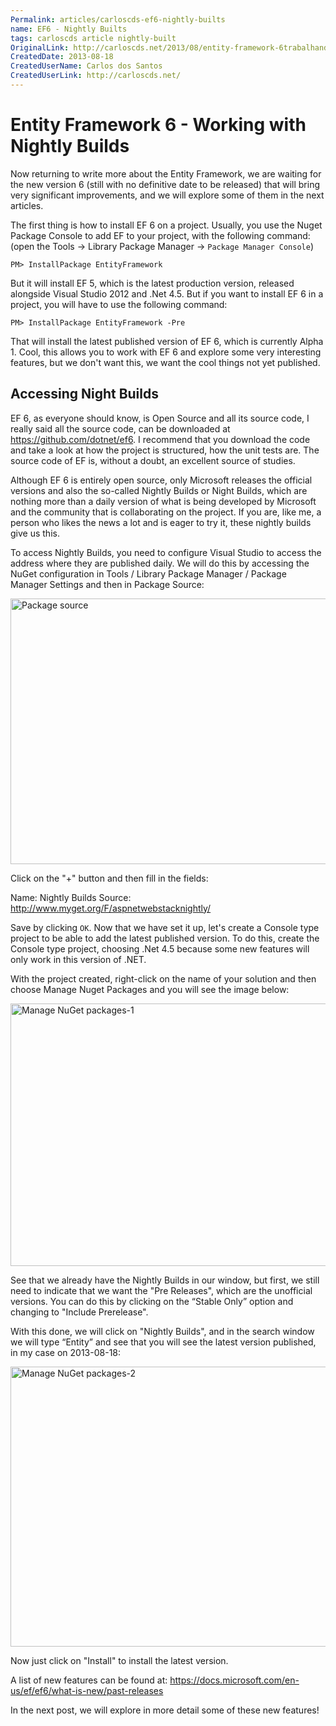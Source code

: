 ```yaml
---
Permalink: articles/carloscds-ef6-nightly-builts
name: EF6 - Nightly Builts
tags: carloscds article nightly-built
OriginalLink: http://carloscds.net/2013/08/entity-framework-6trabalhando-com-os-nightly-builds/
CreatedDate: 2013-08-18
CreatedUserName: Carlos dos Santos
CreatedUserLink: http://carloscds.net/
---
```


# Entity Framework 6 - Working with Nightly Builds

Now returning to write more about the Entity Framework, we are waiting for the new version 6 (still with no definitive date to be released) that will bring very significant improvements, and we will explore some of them in the next articles.

The first thing is how to install EF 6 on a project. Usually, you use the Nuget Package Console to add EF to your project, with the following command: (open the Tools -> Library Package Manager -> `Package Manager Console`)

```package-manager
PM> InstallPackage EntityFramework
```

But it will install EF 5, which is the latest production version, released alongside Visual Studio 2012 and .Net 4.5. But if you want to install EF 6 in a project, you will have to use the following command:

```package-manager
PM> InstallPackage EntityFramework -Pre
```

That will install the latest published version of EF 6, which is currently Alpha 1. Cool, this allows you to work with EF 6 and explore some very interesting features, but we don't want this, we want the cool things not yet published.

## Accessing Night Builds

EF 6, as everyone should know, is Open Source and all its source code, I really said all the source code, can be downloaded at https://github.com/dotnet/ef6. I recommend that you download the code and take a look at how the project is structured, how the unit tests are. The source code of EF is, without a doubt, an excellent source of studies.

Although EF 6 is entirely open source, only Microsoft releases the official versions and also the so-called Nightly Builds or Night Builds, which are nothing more than a daily version of what is being developed by Microsoft and the community that is collaborating on the project. If you are, like me, a person who likes the news a lot and is eager to try it, these nightly builds give us this.

To access Nightly Builds, you need to configure Visual Studio to access the address where they are published daily. We will do this by accessing the NuGet configuration in Tools / Library Package Manager / Package Manager Settings and then in Package Source:

<img src="https://www.carloscds.net/wp-content/uploads/2013/08/SNAGHTMLc0f2ab2_thumb2.png" width="679" height="425" alt="Package source">

Click on the "+" button and then fill in the fields:

Name: Nightly Builds
Source: http://www.myget.org/F/aspnetwebstacknightly/

Save by clicking `OK`. Now that we have set it up, let's create a Console type project to be able to add the latest published version. To do this, create the Console type project, choosing .Net 4.5 because some new features will only work in this version of .NET.

With the project created, right-click on the name of your solution and then choose Manage Nuget Packages and you will see the image below:

<img src="https://www.carloscds.net/wp-content/uploads/2013/08/SNAGHTMLc1440a3_thumb2.png" width="628" height="420" alt="Manage NuGet packages-1">

See that we already have the Nightly Builds in our window, but first, we still need to indicate that we want the "Pre Releases", which are the unofficial versions. You can do this by clicking on the “Stable Only” option and changing to "Include Prerelease".

With this done, we will click on "Nightly Builds", and in the search window we will type “Entity” and see that you will see the latest version published, in my case on 2013-08-18:

<img src="https://www.carloscds.net/wp-content/uploads/2013/08/SNAGHTMLc172099_thumb2.png" width="669" height="448" alt="Manage NuGet packages-2">

Now just click on "Install" to install the latest version.

A list of new features can be found at: https://docs.microsoft.com/en-us/ef/ef6/what-is-new/past-releases

In the next post, we will explore in more detail some of these new features!